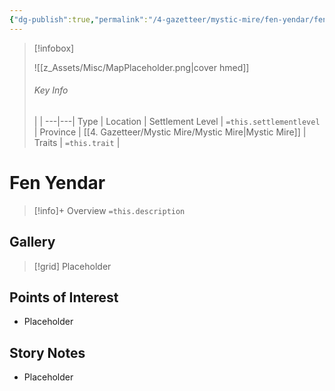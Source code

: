 ```yaml
---
{"dg-publish":true,"permalink":"/4-gazetteer/mystic-mire/fen-yendar/fen-yendar/","noteIcon":""}
---
```



> [!infobox]
> 
> ![[z_Assets/Misc/MapPlaceholder.png\|cover hmed]]
> ###### Key Info
>  |   |
> ---|---|
> Type | Location |
> Settlement Level | `=this.settlementlevel` |
> Province | [[4. Gazetteer/Mystic Mire/Mystic Mire\|Mystic Mire]] |
> Traits | `=this.trait` |

# Fen Yendar

> [!info]+ Overview
> `=this.description`

## Gallery

>[!grid]
>Placeholder


## Points of Interest

- Placeholder

## Story Notes

- Placeholder
